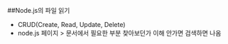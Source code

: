 ##Node.js의 파일 읽기
- CRUD(Create, Read, Update, Delete)
- node.js 페이지 > 문서에서 필요한 부분 찾아보던가 이해 안가면 검색하면 나옴

